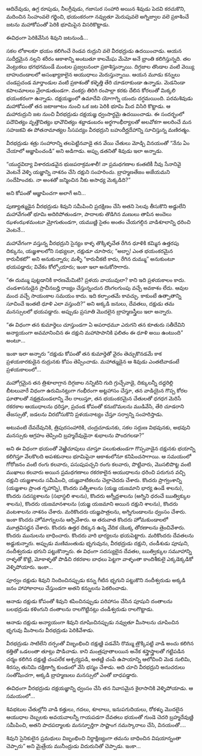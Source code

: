 ﻿ఆదిదేవుడు, ఉగ్ర రూపుడు, నీలగ్రీవుడు, గజాసుర సంహారి అయిన శివుడు పెదవి కరచుకొని, మదించిన సింహంవలె గర్జించి, భయంకరంగా నవ్వుతూ మెరుపువలె అగ్నిజ్వాల వలె ప్రకాశించే జటను మహాకోపంతో పెరికి భూమిపైన విసరికొట్టాడు. 

ఈవిధంగా పెరికివేసిన శివుని జటనుండి... 

సకల లోకాలకూ భయం కలిగించే రెండవ రుద్రుని వలె వీరభద్రుడు ఉదయించాడు. ఆయన సుదీర్ఘమైన నల్లని శరీరం ఆకాశాన్ని అంటుతూ కాలమేఘ మేమో అనే భ్రాంతి కలిగిస్తున్నది. తల వెంట్రుకలు భగభగమండే మంటల ప్రజ్వలనంలా ప్రకాశిస్తున్నాయి. దిగ్గజాల తొండాల వంటి వెయ్యి బాహుదండాలలో అసంఖ్యాకాలైన ఆయుధాలు మెరుస్తున్నాయి. ఆయన మూడు కన్నులు చండప్రచండ మార్తాండుల వంటి ప్రకాశంతో కళ్ళెత్తి తేరి చూడరాకుండా ఉన్నాడు. మెడనిండా కపాలమాలలు వ్రేలాడుతుండగా. వంకర్లు తిరిగి రంపాల్లా కరకు దేలిన కోరలుతో మిక్కలి భయంకరంగా ఉన్నాడు.
దక్షయజ్ఞంలో ఉమాదేవి యోగాగ్ని యందు దగ్ధమయింది. పరమశివుడు మహాకోపంతో తన జటాజూటం నుంచి ఒక జట పెరికి భూమి మీద విసిరి కొట్టాడు. ఆ మహారుద్రుని జట నుంచి వీరభద్రుడు దక్షయజ్ఞ ధ్వంసార్థమై ఉదయించాడు. ఈ సందర్భంలో పదౌచిత్యం వృత్తౌచిత్యం భావౌచిత్యం శబ్దాడంబరం అర్థగాంభీర్యాలతో అలవోకగా అలరించే మన సహజకవి ఈ పోతనామాత్యల సీసపద్యం వీరభద్రుని బహుదీర్ఘదేహాన్ని సూచిస్తున్న మణిరత్మం. 

వీరభద్రుడు శత్రు సంహారాన్ని తలపెట్టినవాడై తన వేయి చేతులు మోడ్చి వినయంతో “నేను ఏం చేయాలో ఆజ్ఞాపించండి” అని అడిగాడు. అప్పు డతనితో శివుడు ఇలా అన్నాడు. 

“యుద్ధవిద్యా విశారదుడవైన భుజపరాక్రమశాలీ! నా ప్రమథగణాల కంతటికీ నీవు సేనానివై వెంటనే వెళ్ళి యజ్ఞాన్ని నాశనం చేసి దక్షుని సంహరించు. బ్రాహ్మణతేజం అజేయమని సందేహించకు. నా అంశతో జన్మించిన నీకు అసాధ్య మెక్కడిది?” 

అని కోపంతో ఆజ్ఞాపించగా అలాగే అని... 

పుణ్యాత్ముడైన వీరభద్రుడు శివుని సమీపించి ప్రదక్షిణం చేసి అతని సెలవు తీసుకొని అడ్డులేని మహావేగంతో భూమి అదిరిపోతుండగా, పాదాలకు తొడిగిన మణులు తాపిన అందెలు ఝళంఝళమంటూ మ్రోగుతుండగా, యముణ్ణి సైతం అంతం చేయగల్గిన వాడిశూలాన్ని ధరించి వెంటనే... 

మహావేగంగా వస్తున్న వీరభద్రుని సైన్యం కాళ్ళ తొక్కిళ్ళచేత రేగిన ధూళికి కమ్మిన ఉత్తరపు దిక్కును, యజ్ఞశాలలోని సభ్యులూ, దక్షుడూ చూసారు; “అబ్బా! ఎంత భయంకరమైన కారుచీకటో” అని అనుకున్నారు; మళ్ళీ “కారుచీకటి కాదు, రేగిన దుమ్ము” అనుకుంటూ భయపడ్డారు; వివేకం కోల్పోయారు; ఇంకా ఇలా అనుకోసాగారు. 

“ఈ దుమ్ము పుట్టడానికి కారణమేమిటి? ప్రళయ వాయువులా? కాని ఇది ప్రళయకాలం కాదు. చండశాసనుడైన ప్రాచీనబర్హి రాజ్యం చేస్తున్నందున దొంగలగుంపు వచ్చే అవకాశం లేదు. ఆవుల మంద వచ్చే సాయంకాల సమయం కాదు. ఇది కల్పాంతమే కావచ్చు. కాకుంటే ఉత్పాతాన్ని సూచించే ఇంతటి ధూళి ఎలా వస్తుంది?” అని అక్కడి జనులు, దేవతలు, దక్షుడు తమ మనస్సులలో భయపడ్డారు. అప్పుడు ప్రసూతి మొదలైన బ్రాహ్మణస్త్రీలు ఇలా అన్నారు. 

“ఈ విధంగా తన కుమార్తెలు చూస్తుండగా ఏ అపరాధమూ ఎరుగని తన కూతురు సతీదేవిని అన్యాయంగా అవమానించిన ఈ దక్షుని మహాపాపానికి ఫలితం ఈ ధూళి అయి ఉంటుంది” అంటూ... 

ఇంకా ఇలా అన్నారు “దక్షుడు కోపంతో తన కుమార్తెతో వైరం తెచ్చుకొనడమే కాక ప్రళయకారకుడైన రుద్రునకు కోపం తెప్పించాడు. మహాత్ముడైన ఆ శివుడు ఎంతటివాడంటే ప్రళయకాలంలో... 

మహోగ్రమైన తన త్రిశూలాగ్రాన దిగ్గజాల నన్నిటిని గుది గ్రుచ్చేవాడై, దిక్కులన్నీ దద్దరిల్లి బీటలువారే విధంగా ఉరుమినట్లుగా గంభీరంగా అట్టహాసం చేస్తూ, తన వాడియైన గొప్ప కోరల ఘాతాలతో నక్షత్రమండలాన్ని నేల రాలుస్తూ, తన భయంకరమైన చేతులతో ధగధగ మెరిసే రకరకాల ఆయుధాలను ధరిస్తూ, ప్రచండ కోపంతో కనుబొమలను ముడివేసి, తేరి చూడరాని తేజస్సుతో, జడలను విరబోసుకొని ప్రళయనాట్యం చేస్తూ సర్వాన్ని సంహరిస్తాడు. 

అటువంటి దేవదేవునికి, త్రిపురసంహారికి, చంద్రచూడునకు, సకల సద్గుణ విభవునకు, అభవుని మనస్సుకు ఆగ్రహం తెప్పించి బ్రహ్మదేవుడైనా శుభాలను పొందగలడా?” 

అని ఈ విధంగా భయంతో వెఱ్ఱిచూపులు చూస్తూ పలుకుతుండగా గొప్పవాడైన దక్షునకు భయాన్ని కలిగిస్తూ వేలకొలది అపశకునాలు భూమిపైనా ఆకాశంలోనూ కనిపించసాగాయి. ఆ సమయంలో గోరోజనం వంటి రంగు కలవారు, పసుపుపచ్చని రంగు కలవారు, పొట్టివారు, మొసలిపొట్ట వంటి ముఖాలు కలవారు అయిన ప్రమథగణాలు రకరకాలైన ఆయుధాలను ధరించి పరుగున వచ్చి దక్షుని యజ్ఞశాలను సమీపించి, యజ్ఞవాటికలను చెల్లాచెదరు చేశారు. కొందరు ప్రాగ్వంశాన్ని (యజ్ఞశాల ప్రాంత గృహాన్ని), కొందరు పత్నీశాలను (యజ్ఞ యజమాని భార్య ఉండే శాలను), కొందరు సదస్యశాలను (సభాస్థలి శాలను), కొందరు అగ్నీధ్రశాలను (అగ్నిని ధరంచే ఋత్విక్కుల శాలను), కొందరు యజమానశాలను (యజ్ఞ యజమాని అయిన దక్షుని శాలను), కొందరు వంటశాలను నాశనం చేశారు. మరికొందరు యజ్ఞపాత్రలను, అగ్నిగుండాలను ధ్వంసం చేశారు. ఇంకా కొందరు హోమాగ్నులను ఆర్పివేశారు. ఆ తరువాత కొందరు హోమకుండాలలో మూత్రవిసర్జన చేశారు. కొందరు ఉత్తర దిక్కున ఉన్న వేదిక యొక్క తోరణాలను త్రెంచివేశారు. కొందరు మునులను బాధించారు. కొందరు వారి భార్యలను భయపెట్టారు. మరికొందరు దేవతలను అడ్డుకున్నారు. అప్పుడు మణిమంతుడు భృగువును, వీరభద్రుడు దక్షుని, చండీశుడు పూషుని, నందీశ్వరుడు భగుని పట్టుకొన్నారు. ఈ విధంగా సదస్యులైన దేవతల, ఋత్విక్కుల సమూహాన్ని రాళ్ళతో కొట్టి, మోకాళ్ళతో పొడిచి రకరకాల బాధలు పెట్టగా వాళ్ళంతా కాందిశీకులై ఎక్కడెక్కడికో వెళ్ళిపోయారు. ఇంకా... 

పూర్వం దక్షుడు శివుని నిందించినప్పుడు కన్ను గీటిన భృగుని పట్టుకొని నందీశ్వరుడు అక్కడి జనం హాహాకారాలు చేస్తుండగా అతని కన్నులను పెకలించాడు. 

ఆనాడు దక్షుడు కోపంతో శివుని శపించినప్పుడు పరిహాసం చేసిన పూషుని దంతాలను బలభద్రుడు కళింగుని దంతాలను రాలగొట్టినట్లు చండీశ్వరుడు రాలగొట్టాడు. 

ఆనాడు దక్షుడు అన్యాయంగా శివుని దూషించినప్పుడు నవ్వుతూ మీసాలను చూపించిన భృగువు మీసాలను వీరభద్రుడు పెరికివేశాడు. 

వీరభద్రుడు సాటిలేని దర్పంతో విజృంభించి దక్షుణ్ణి పడవేసి రొమ్ము త్రొక్కిపట్టి వాడి అంచు కలిగిన కత్తితో ఒడలంతా తూట్లు పొడిచాడు. కాని మంత్రపూతాలయిన అనేక శస్త్రాస్త్రాలతో గట్టిపడిన చర్మం కలిగిన దక్షుణ్ణి చంపలేక ఆశ్చర్యపడి, అతణ్ణి చంపే ఉపాయాన్ని ఆలోచించి మెడ నులిమి, శిరస్సు తునిమి దక్షిణాగ్ని కుండంలో వేసి భస్మం చేశాడు. అది చూచి వీరభద్రుని అనుచరులు సంతోషించగా, అక్కడి బ్రాహ్మణులు మనస్సులో ఎంతో బాధపడ్డారు. 

ఈవిధంగా వీరభద్రుడు దక్షయజ్ఞాన్ని ధ్వంసం చేసి తన నివాసమైన కైలాసానికి వెళ్ళిపోయాడు. ఆ సమయంలో... 

శివభటుల చేతుల్లోని వాడి కత్తులు, గదలు, శూలాలు, ఇనుపగుదియలు, రోకళ్ళు మొదలైన ఆయుధాల దెబ్బలకు అవయవాలన్నీ గాయపడగా దేవతలు భయంతో గుండె చెదరి బ్రహ్మదేవుణ్ణి సమీపించి, అతని పాదపద్మాలకు మనస్ఫూర్తిగా సాష్టాంగ నమస్కారాలు చేసి, వినయంతో.... 

శివుని సైనికులైన ప్రమథులు విజృంభించి నిర్దాక్షిణ్యంగా తమను బాధించిన విషయాన్నంతా చెప్పారు” అని మైత్రేయ మునీంద్రుడు విదురునితో చెప్పాడు. ఇంకా... 

